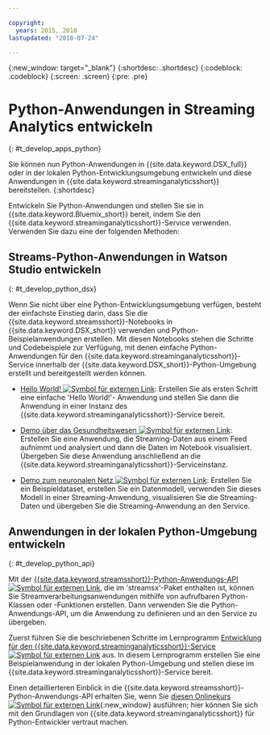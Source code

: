 ```yaml
---

copyright:
  years: 2015, 2018
lastupdated: "2018-07-24"

---
```


<!-- Attribute definitions -->
{:new_window: target="_blank"}
{:shortdesc: .shortdesc}
{:codeblock: .codeblock}
{:screen: .screen}
{:pre: .pre}

# Python-Anwendungen in Streaming Analytics entwickeln
{: #t_develop_apps_python}

Sie können nun Python-Anwendungen in {{site.data.keyword.DSX_full}} oder in der lokalen Python-Entwicklungsumgebung entwickeln und diese Anwendungen in {{site.data.keyword.streaminganalyticsshort}} bereitstellen.
{:shortdesc}

Entwickeln Sie Python-Anwendungen und stellen Sie sie in {{site.data.keyword.Bluemix_short}} bereit, indem Sie den {{site.data.keyword.streaminganalyticsshort}}-Service verwenden. Verwenden Sie dazu eine der folgenden Methoden:


## Streams-Python-Anwendungen in Watson Studio entwickeln
{: #t_develop_python_dsx}

Wenn Sie nicht über eine Python-Entwicklungsumgebung verfügen, besteht der einfachste Einstieg darin, dass Sie die {{site.data.keyword.streamsshort}}-Notebooks in {{site.data.keyword.DSX_short}} verwenden und Python-Beispielanwendungen erstellen. Mit diesen Notebooks stehen die Schritte und Codebeispiele zur Verfügung, mit denen einfache Python-Anwendungen für den {{site.data.keyword.streaminganalyticsshort}}-Service innerhalb der {{site.data.keyword.DSX_short}}-Python-Umgebung erstellt und bereitgestellt werden können.

* [Hello World! ![Symbol für externen Link](../../icons/launch-glyph.svg "Symbol für externen Link")](https://apsportal.ibm.com/exchange/public/entry/view/9fc33ce7301f10e21a9f92039ca9c6e8): Erstellen Sie als ersten Schritt eine einfache 'Hello World!'- Anwendung und stellen Sie dann die Anwendung in einer Instanz des {{site.data.keyword.streaminganalyticsshort}}-Service bereit.

* [Demo über das Gesundheitswesen ![Symbol für externen Link](../../icons/launch-glyph.svg "Symbol für externen Link")](https://apsportal.ibm.com/exchange/public/entry/view/9fc33ce7301f10e21a9f92039cad29a6): Erstellen Sie eine Anwendung, die Streaming-Daten aus einem Feed aufnimmt und analysiert und dann die Daten im Notebook visualisiert. Übergeben Sie diese Anwendung anschließend an die {{site.data.keyword.streaminganalyticsshort}}-Serviceinstanz.

* [Demo zum neuronalen Netz ![Symbol für externen Link](../../icons/launch-glyph.svg "Symbol für externen Link")](https://apsportal.ibm.com/exchange/public/entry/view/9fc33ce7301f10e21a9f92039ca60bb7): Erstellen Sie ein Beispieldataset, erstellen Sie ein Datenmodell, verwenden Sie dieses Modell in einer Streaming-Anwendung, visualisieren Sie die Streaming-Daten und übergeben Sie die Streaming-Anwendung an den Service.

## Anwendungen in der lokalen Python-Umgebung entwickeln
 {: #t_develop_python_api}

Mit der [{{site.data.keyword.streamsshort}}-Python-Anwendungs-API ![Symbol für externen Link](../../icons/launch-glyph.svg "Symbol für externen Link")](http://ibmstreams.github.io/streamsx.documentation/docs/python/python-appapi-devguide/#50-api-features), die im 'streamsx'-Paket enthalten ist, können Sie Streamverarbeitungsanwendungen mithilfe von aufrufbaren Python-Klassen oder -Funktionen erstellen. Dann verwenden Sie die Python-Anwendungs-API, um die Anwendung zu definieren und an den Service zu übergeben.

Zuerst führen Sie die beschriebenen Schritte im Lernprogramm [Entwicklung für den {{site.data.keyword.streaminganalyticsshort}}-Service ![Symbol für externen Link](../../icons/launch-glyph.svg "Symbol für externen Link")](http://ibmstreams.github.io/streamsx.documentation/docs/python/1.6/python-appapi-devguide-2a/index.html) aus. In diesem Lernprogramm erstellen Sie eine Beispielanwendung in der lokalen Python-Umgebung und stellen diese im {{site.data.keyword.streaminganalyticsshort}}-Service bereit.

Einen detaillierteren Einblick in die {{site.data.keyword.streamsshort}}-Python-Anwendungs-API erhalten Sie, wenn Sie [diesen Onlinekurs ![Symbol für externen Link](../../icons/launch-glyph.svg "Symbol für externen Link")](https://developer.ibm.com/courses/all/streaming-analytics-basics-python-developers/){:new_window} ausführen; hier können Sie sich mit den Grundlagen von {{site.data.keyword.streaminganalyticsshort}} für Python-Entwickler vertraut machen.
